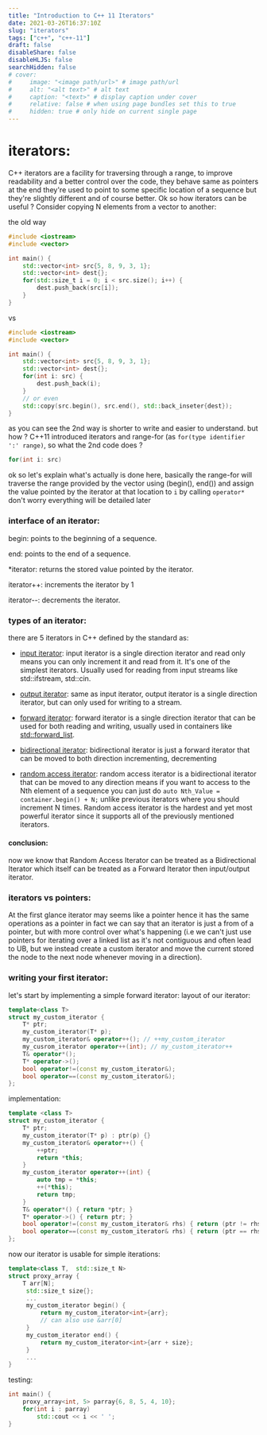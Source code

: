 ```yaml
---
title: "Introduction to C++ 11 Iterators"
date: 2021-03-26T16:37:10Z
slug: "iterators"
tags: ["c++", "c++-11"]
draft: false
disableShare: false
disableHLJS: false
searchHidden: false
# cover:
#     image: "<image path/url>" # image path/url
#     alt: "<alt text>" # alt text
#     caption: "<text>" # display caption under cover
#     relative: false # when using page bundles set this to true
#     hidden: true # only hide on current single page
---
```




# iterators:
C++ iterators are a facility for traversing through a range, to improve readability and a better control over the code, they behave same as pointers at the end they're used to point to some specific location of a sequence but they're slightly different and of course better. Ok so how iterators can be useful ?
Consider copying N elements from a vector to another: 

the old way
```cpp
#include <iostream>
#include <vector> 

int main() {
    std::vector<int> src{5, 8, 9, 3, 1};
    std::vector<int> dest{};
    for(std::size_t i = 0; i < src.size(); i++) {
        dest.push_back(src[i]);
    }
}
```
vs
```cpp
#include <iostream>
#include <vector> 

int main() {
    std::vector<int> src{5, 8, 9, 3, 1};
    std::vector<int> dest{};
    for(int i: src) {
        dest.push_back(i);
    }
    // or even
    std::copy(src.begin(), src.end(), std::back_inseter{dest});
}
```
as you can see the 2nd way is shorter to write and easier to understand.
but how ? C++11 introduced iterators and range-for (as `for(type identifier ':' range)`, so what the 2nd code does ?
```cpp
for(int i: src)
```
ok so let's explain what's actually is done here, basically the range-for will traverse the range provided by the vector using (begin(), end()) and assign the value pointed by the iterator at that location to `i` by calling `operator*` don't worry everything will be detailed later


### interface of an iterator:
begin: points to the beginning of a sequence.

end: points to the end of a sequence.

*iterator: returns the stored value pointed by the iterator.

iterator++: increments the iterator by 1

iterator--: decrements the iterator. 


### types of an iterator:
there are 5 iterators in C++ defined by the standard as:
- [input iterator](https://en.cppreference.com/w/cpp/named_req/InputIterator):
input iterator is a single direction iterator and read only means you can only increment it and read from it. It's one of the simplest iterators. Usually used for reading from input streams like std::ifstream, std::cin. 

- [output iterator](https://en.cppreference.com/w/cpp/named_req/OutputIterator):
same as input iterator, output iterator is a single direction iterator, but can only used for writing to a stream. 

- [forward iterator](https://en.cppreference.com/w/cpp/named_req/ForwardIterator):
forward iterator is a single direction iterator that can be used for both reading and writing, usually used in containers like [std::forward_list](https://en.cppreference.com/w/cpp/container/forward_list). 

- [bidirectional iterator](https://en.cppreference.com/w/cpp/named_req/BidirectionalIterator):
bidirectional iterator is just a forward iterator that can be moved to both direction incrementing, decrementing 

- [random access iterator](https://en.cppreference.com/w/cpp/named_req/RandomAccessIterator):
random access iterator is a bidirectional iterator that can be moved to any direction means if you want to access to the Nth element of a sequence you can just do `auto Nth_Value = container.begin() + N;` unlike previous iterators where you should increment N times. Random access iterator is the hardest and yet most powerful iterator since it supports all of the previously mentioned iterators. 

#### conclusion:
now we know that Random Access Iterator can be treated as a Bidirectional Iterator which itself can be treated as a Forward Iterator then input/output iterator.


### iterators vs pointers:
At the first glance iterator may seems like a pointer hence it has the same operations as a pointer in fact we can say that an iterator is just a from of a pointer, but with more control over what's happening (i.e we can't just use pointers for iterating over a linked list as it's not contiguous and often lead to UB, but we instead create a custom iterator and move the current stored the node to the next node whenever moving in a direction). 

### writing your first iterator:
let's start by implementing a simple forward iterator:
layout of our iterator:
```cpp
template<class T>
struct my_custom_iterator {
    T* ptr;
    my_custom_iterator(T* p);
    my_custom_iterator& operator++(); // ++my_custom_iterator
    my_cusrom_iterator operator++(int); // my_custom_iterator++
    T& operator*();
    T* operator->();
    bool operator!=(const my_custom_iterator&);
    bool operator==(const my_custom_iterator&);
};
```
implementation:
```cpp
template <class T>
struct my_custom_iterator {
    T* ptr;
    my_custom_iterator(T* p) : ptr(p) {}
    my_custom_iterator& operator++() {
        ++ptr;
        return *this;
    }
    my_custom_iterator operator++(int) {
        auto tmp = *this;
        ++(*this);
        return tmp;
    }
    T& operator*() { return *ptr; }
    T* operator->() { return ptr; }
    bool operator!=(const my_custom_iterator& rhs) { return (ptr != rhs.ptr); }
    bool operator==(const my_custom_iterator& rhs) { return (ptr == rhs.ptr); }
};
```
now our iterator is usable for simple iterations:
```cpp
template<class T,  std::size_t N>
struct proxy_array {
    T arr[N];
     std::size_t size{};
     ...
     my_custom_iterator begin() { 
         return my_custom_iterator<int>{arr}; 
         // can also use &arr[0]
     }
     my_custom_iterator end() {
         return my_custom_iterator<int>{arr + size};
     }
     ...
}
```
testing:
```cpp
int main() {
    proxy_array<int, 5> parray{6, 8, 5, 4, 10};
    for(int i : parray)
        std::cout << i << ' ';
}
```
